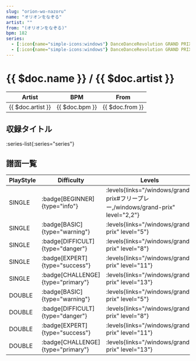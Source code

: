 ```yaml
---
slug: "orion-wo-nazoru"
name: "オリオンをなぞる"
artist: ""
from: "(オリオンをなぞる)"
bpm: 182
series:
  - [:icon{name="simple-icons:windows"} DanceDanceRevolution GRAND PRIX (フリープレー)](/windows/grand-prix#フリープレー)
  - [:icon{name="simple-icons:windows"} DanceDanceRevolution GRAND PRIX (グランプリプレー)](/windows/grand-prix)
---
```


# {{ $doc.name }} / {{ $doc.artist }}

|Artist|BPM|From|
|------|---|----|
|{{ $doc.artist }}|{{ $doc.bpm }}|{{ $doc.from }}|

## 収録タイトル

:series-list{:series="series"}

## 譜面一覧

|PlayStyle|Difficulty|Levels|Notes|Movie|
|---------|----------|------|-----|-----|
|SINGLE| :badge[BEGINNER]{type="info"}| :levels{links="/windows/grand-prix#フリープレー,/windows/grand-prix" level="2,2"}|67/0||
|SINGLE| :badge[BASIC]{type="warning"}| :levels{links="/windows/grand-prix" level="5"}|142/12||
|SINGLE| :badge[DIFFICULT]{type="danger"}| :levels{links="/windows/grand-prix" level="8"}|211/6||
|SINGLE| :badge[EXPERT]{type="success"}| :levels{links="/windows/grand-prix" level="11"}|291/18||
|SINGLE| :badge[CHALLENGE]{type="primary"}| :levels{links="/windows/grand-prix" level="13"}|345/5||
|DOUBLE| :badge[BASIC]{type="warning"}| :levels{links="/windows/grand-prix" level="5"}|142/11||
|DOUBLE| :badge[DIFFICULT]{type="danger"}| :levels{links="/windows/grand-prix" level="8"}|210/5||
|DOUBLE| :badge[EXPERT]{type="success"}| :levels{links="/windows/grand-prix" level="11"}|298/21||
|DOUBLE| :badge[CHALLENGE]{type="primary"}| :levels{links="/windows/grand-prix" level="13"}|368/10||
